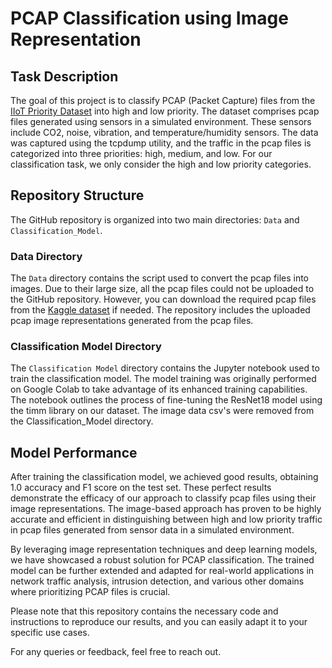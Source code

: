 # PCAP Classification using Image Representation

## Task Description

The goal of this project is to classify PCAP (Packet Capture) files from the [IIoT Priority Dataset](https://www.kaggle.com/datasets/bikashmazumdar/iiot-priority-dataset) into high and low priority. The dataset comprises pcap files generated using sensors in a simulated environment. These sensors include CO2, noise, vibration, and temperature/humidity sensors. The data was captured using the tcpdump utility, and the traffic in the pcap files is categorized into three priorities: high, medium, and low. For our classification task, we only consider the high and low priority categories.

## Repository Structure

The GitHub repository is organized into two main directories: `Data` and `Classification_Model`.

### Data Directory

The `Data` directory contains the script used to convert the pcap files into images. Due to their large size, all the pcap files could not be uploaded to the GitHub repository. However, you can download the required pcap files from the [Kaggle dataset](https://www.kaggle.com/datasets/bikashmazumdar/iiot-priority-dataset) if needed. The repository includes the uploaded pcap image representations generated from the pcap files.

### Classification Model Directory

The `Classification Model` directory contains the Jupyter notebook used to train the classification model. The model training was originally performed on Google Colab to take advantage of its enhanced training capabilities. The notebook outlines the process of fine-tuning the ResNet18 model using the timm library on our dataset. The image data csv's were removed from the Classification_Model directory.

## Model Performance

After training the classification model, we achieved good results, obtaining 1.0 accuracy and F1 score on the test set. These perfect results demonstrate the efficacy of our approach to classify pcap files using their image representations. The image-based approach has proven to be highly accurate and efficient in distinguishing between high and low priority traffic in pcap files generated from sensor data in a simulated environment.

By leveraging image representation techniques and deep learning models, we have showcased a robust solution for PCAP classification. The trained model can be further extended and adapted for real-world applications in network traffic analysis, intrusion detection, and various other domains where prioritizing PCAP files is crucial.

Please note that this repository contains the necessary code and instructions to reproduce our results, and you can easily adapt it to your specific use cases.

For any queries or feedback, feel free to reach out.


